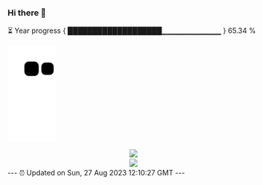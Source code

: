 ### Hi there 👋
⏳ Year progress { ███████████████████▁▁▁▁▁▁▁▁▁▁▁ } 65.34 %

![](https://raw.githubusercontent.com/Swiftie13st/Swiftie13st/main/assets/github-contribution-grid-snake.svg)


<div align="center"> <img src="https://metrics.lecoq.io/Swiftie13st?template=classic&config.timezone=Asia%2FShanghai"> </div>

<div align="center"> <img src="https://github-readme-streak-stats.herokuapp.com/?user=Swiftie13st" /> </div>
---
⏰ Updated on Sun, 27 Aug 2023 12:10:27 GMT
---

